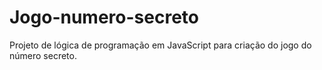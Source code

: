 # Jogo-numero-secreto
Projeto de lógica de programação em JavaScript para criação do jogo do número secreto.
